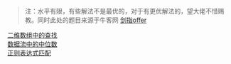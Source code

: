 > 注：水平有限，有些解法不是最优的，对于有更优解法的，望大佬不惜赐教。同时此处的题目来源于牛客网 [剑指offer](https://www.nowcoder.com/ta/coding-interviews?page=1)

[二维数组中的查找](二维数组中的查找.md)<br>
[数据流中的中位数](数据流中的中位数.md)<br>
[正则表达式匹配](正则表达式匹配.md)<br>
